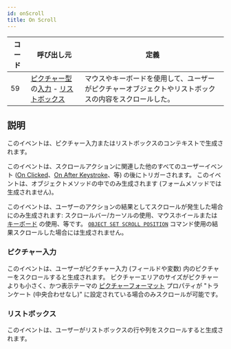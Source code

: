 ```yaml
---
id: onScroll
title: On Scroll
---
```


| コード | 呼び出し元                                                                                                                               | 定義                                                  |
| --- | ----------------------------------------------------------------------------------------------------------------------------------- | --------------------------------------------------- |
| 59  | [ピクチャー型](FormObjects/properties_Object.md#式の型式タイプ)の[入力](FormObjects/input_overview.md) - [リストボックス](FormObjects/listbox_overview.md) | マウスやキーボードを使用して、ユーザーがピクチャーオブジェクトやリストボックスの内容をスクロールした。 |


## 説明

このイベントは、ピクチャー入力またはリストボックスのコンテキストで生成されます。

このイベントは、スクロールアクションに関連した他のすべてのユーザーイベント ([On Clicked](onClicked.md)、[On After Keystroke](onAfterKeystroke.md)、等) の後にトリガーされます。 このイベントは、オブジェクトメソッドの中でのみ生成されます (フォームメソッドでは生成されません)。

このイベントは、ユーザーのアクションの結果としてスクロールが発生した場合にのみ生成されます: スクロールバー/カーソルの使用、マウスホイールまたは [キーボード](FormObjects/properties_Appearance.md#縦スクロールバー) の使用、等です。 [`OBJECT SET SCROLL POSITION`](../commands/object-set-scroll-position) コマンド使用の結果スクロールした場合には生成されません。


### ピクチャー入力

このイベントは、ユーザーがピクチャー入力 (フィールドや変数) 内のピクチャーをスクロールすると生成されます。 ピクチャーエリアのサイズがピクチャーよりも小さく、かつ表示テーマの [ピクチャーフォーマット](FormObjects/properties_Display.md#ピクチャーフォーマット) プロパティが "トランケート (中央合わせなし)" に設定されている場合のみスクロールが可能です。


### リストボックス

このイベントは、ユーザーがリストボックスの行や列をスクロールすると生成されます。 
